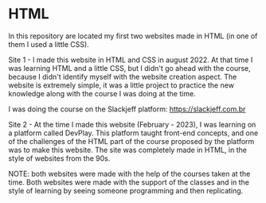 # HTML


In this repository are located my first two websites made in HTML (in one of them I used a little CSS).

Site 1 - I made this website in HTML and CSS in august 2022. At that time I was learning HTML and a little CSS, but I didn't go ahead with the course, because I didn't identify myself with the website creation aspect. The website is extremely simple, it was a little project to practice the new knowledge along with the course I was doing at the time.

I was doing the course on the Slackjeff platform: https://slackjeff.com.br

Site 2 - At the time I made this website (February - 2023), I was learning on a platform called DevPlay. This platform taught front-end concepts, and one of the challenges of the HTML part of the course proposed by the platform was to make this website. The site was completely made in HTML, in the style of websites from the 90s.

NOTE: both websites were made with the help of the courses taken at the time. Both websites were made with the support of the classes and in the style of learning by seeing someone programming and then replicating.
